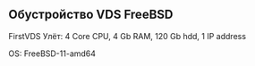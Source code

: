 ## Обустройство VDS FreeBSD

FirstVDS Улёт: 4 Core CPU, 4 Gb RAM, 120 Gb hdd, 1 IP address

OS: FreeBSD-11-amd64
